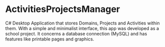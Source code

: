 # ActivitiesProjectsManager
C# Desktop Application that stores Domains, Projects and Activities within them. With a simple and minimalist interface, this app was developed as a school project. It concerns a database connection (MySQL) and has features like printable pages and graphics.
